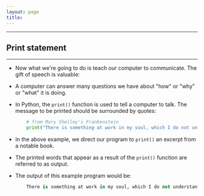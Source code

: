 ```yaml
---
layout: page
title:
---
```

***
## Print statement
***

- Now what we're going to do is teach our computer to communicate. The gift of speech is valuable:

- A computer can answer many questions we have about "how" or "why" or "what" it is doing.

- In Python, the `print()` function is used to tell a computer to talk. The message to be printed should be surrounded by quotes:

    ```python
        # from Mary Shelley's Frankenstein
        print("There is something at work in my soul, which I do not understand.")
    ```

- In the above example, we direct our program to `print()` an excerpt from a notable book.

- The printed words that appear as a result of the `print()` function are referred to as output.

- The output of this example program would be:

    ```python
        There is something at work in my soul, which I do not understand.
    ```

